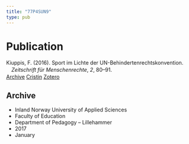 ```yaml
---
title: "77P4SUN9"
type: pub
---
```

<h1>Publication</h1>
<article id="csl-bib-container-77P4SUN9" class="csl-bib-container">
  <div class="csl-bib-body" style="line-height: 1.35; padding-left: 1em; text-indent:-1em;">
  <div class="csl-entry">Kiuppis, F. (2016). Sport im Lichte der UN-Behindertenrechtskonvention. <i>Zeitschrift f&#xFC;r Menschenrechte</i>, <i>2</i>, 80&#x2013;91.</div>
</div>
  <div class="csl-bib-buttons">
    <a href="#taxonomy-article-77P4SUN9" class="csl-bib-button">Archive</a>
    <a href="https://app.cristin.no/results/show.jsf?id=1427879" alt="Cristin URL" class="csl-bib-button">Cristin</a>
    <a href="http://zotero.org/groups/5402882/items/77P4SUN9" alt="Zotero URL" class="csl-bib-button">Zotero</a>
  </div>
  <div id="csl-bib-meta-container-77P4SUN9"></div>
</article>
<div id="csl-bib-meta-77P4SUN9" class="csl-bib-meta">
  <article id="taxonomy-article-77P4SUN9" class="taxonomy-article">
    <h1>Archive</h1>
    <ul>
      <li>Inland Norway University of Applied Sciences</li>
      <li>Faculty of Education</li>
      <li>Department of Pedagogy – Lillehammer</li>
      <li>2017</li>
      <li>January</li>
    </ul>
  </article>
</div>
